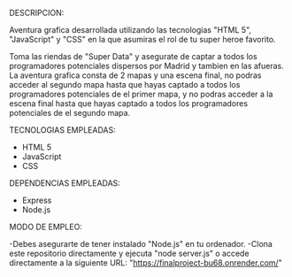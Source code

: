 
DESCRIPCION:

Aventura grafica desarrollada utilizando las tecnologias "HTML 5", "JavaScript" y "CSS" en la que asumiras el rol de tu super heroe favorito.

Toma las riendas de "Super Data" y asegurate de captar a todos los programadores potenciales dispersos por Madrid y tambien en las afueras.
La aventura grafica consta de 2 mapas y una escena final, no podras acceder al segundo mapa hasta que hayas captado a todos los programadores potenciales de el primer mapa, y no podras acceder a la escena final hasta que hayas captado a todos los programadores potenciales de el segundo mapa.

TECNOLOGIAS EMPLEADAS:

- HTML 5
- JavaScript
- CSS

DEPENDENCIAS EMPLEADAS:

- Express
- Node.js


MODO DE EMPLEO:

-Debes asegurarte de tener instalado "Node.js" en tu ordenador.
-Clona este repositorio directamente y ejecuta "node server.js" o accede directamente a la siguiente URL: "https://finalproject-bu68.onrender.com/"